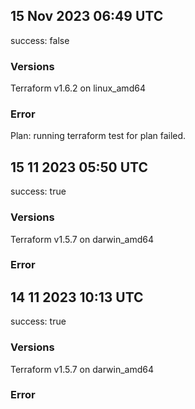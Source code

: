 ## 15 Nov 2023 06:49 UTC

success: false

### Versions

Terraform v1.6.2 on linux_amd64

### Error

Plan: running terraform test for plan failed.


## 15 11 2023 05:50 UTC

success: true

### Versions

Terraform v1.5.7 on darwin_amd64

### Error

## 14 11 2023 10:13 UTC

success: true

### Versions

Terraform v1.5.7 on darwin_amd64

### Error



